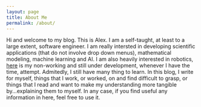 ```yaml
---
layout: page
title: About Me
permalink: /about/
---
```


Hi and welcome to my blog. This is Alex. I am a self-taught, at least to a large extent, software engineer. I am really intersted in
developing scientific applications (that do not involve drop down menus), mathematical modeling, machine learning and AI. I am also heavily interested in robotics,   <a href="https://github.com/pockerman/odisseus_raspberry_pi">here</a> is my non-working and still under development, whenever I have the time, attempt. Admitedly, I still have  many thing  to learn.
In this blog, I write for myself, things that I work, or worked, on and find difficult to grasp, or things that I read and want to make
my understanding more tangible by...explaining them to myself. In any case, if you find useful any information in here, feel free to use it.
